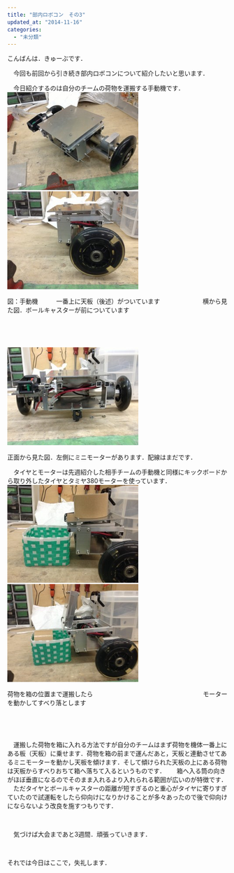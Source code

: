 ```yaml
---
title: "部内ロボコン　その3"
updated_at: "2014-11-16"
categories: 
  - "未分類"
---
```


こんばんは．きゅーぶです．  

　今回も前回から引き続き部内ロボコンについて紹介したいと思います．  

　今日紹介するのは自分のチームの荷物を運搬する手動機です． [![写真 1 (3)](images/75f048d2e0a055d46ff97411e53c9f51-300x224.jpg)](http://www.fortefibre.net/blog/wp-content/uploads/2014/11/75f048d2e0a055d46ff97411e53c9f51.jpg)[![写真 2 (2)](images/e8780c84f19b689c37220432e248a17d-300x224.jpg)](http://www.fortefibre.net/blog/wp-content/uploads/2014/11/e8780c84f19b689c37220432e248a17d.jpg)

図：手動機　　　一番上に天板（後述）がついています　　　　　　　横から見た図．ボールキャスターが前についています

 

 

[![写真 3](images/cb21c53e01edf9fb25f6ab527a681e99-300x224.jpg)](http://www.fortefibre.net/blog/wp-content/uploads/2014/11/e8780c84f19b689c37220432e248a17d.jpg)

正面から見た図．左側にミニモーターがあります．配線はまだです．  

　タイヤとモーターは先週紹介した相手チームの手動機と同様にキックボードから取り外したタイヤとタミヤ380モーターを使っています．       [![写真 5](images/fd860c14228c5e2520f84577b1e08241-300x224.jpg)](http://www.fortefibre.net/blog/wp-content/uploads/2014/11/fd860c14228c5e2520f84577b1e08241.jpg)[![写真 4](images/55610c25d628705bde31c82a4bd64fbf-300x224.jpg)](http://www.fortefibre.net/blog/wp-content/uploads/2014/11/55610c25d628705bde31c82a4bd64fbf.jpg)

荷物を箱の位置まで運搬したら　　　　　　　　　　　　　　　　　　モーターを動かしてすべり落とします

 

 

　運搬した荷物を箱に入れる方法ですが自分のチームはまず荷物を機体一番上にある板（天板）に乗せます．荷物を箱の前まで運んだあと，天板と連動させてあるミニモーターを動かし天板を傾けます．そして傾けられた天板の上にある荷物は天板からすべりおちて箱へ落ちて入るというものです．   　箱へ入る筒の向きがほぼ垂直になるのでそのまま入れるより入れられる範囲が広いのが特徴です． 　ただタイヤとボールキャスターの距離が短すぎるのと重心がタイヤに寄りすぎていたので試運転をしたら仰向けになりかけることが多々あったので後で仰向けにならないよう改良を施すつもりです．

 

　気づけば大会まであと3週間．頑張っていきます．

 

それでは今日はここで，失礼します．

